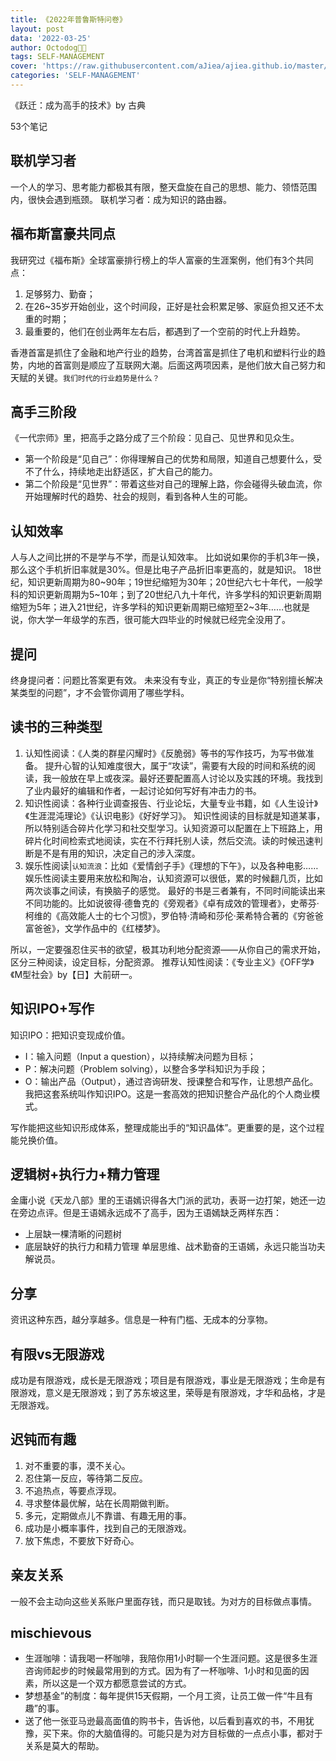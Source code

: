 ```yaml
---
title: 《2022年普鲁斯特问卷》
layout: post
data: '2022-03-25'
author: Octodog🐙🐶
tags: SELF-MANAGEMENT
cover: 'https://raw.githubusercontent.com/aJiea/ajiea.github.io/master/_posts/220120/COVER.JPG'
categories: 'SELF-MANAGEMENT'
---
```


《跃迁：成为高手的技术》by 古典

53个笔记


## 联机学习者
一个人的学习、思考能力都极其有限，整天盘旋在自己的思想、能力、领悟范围内，很快会遇到瓶颈。
联机学习者：成为知识的路由器。
 

## 福布斯富豪共同点

我研究过《福布斯》全球富豪排行榜上的华人富豪的生涯案例，他们有3个共同点：
1. 足够努力、勤奋；
2. 在26~35岁开始创业，这个时间段，正好是社会积累足够、家庭负担又还不太重的时期；
3. 最重要的，他们在创业两年左右后，都遇到了一个空前的时代上升趋势。

香港首富是抓住了金融和地产行业的趋势，台湾首富是抓住了电机和塑料行业的趋势，内地的首富则是顺应了互联网大潮。后面这两项因素，是他们放大自己努力和天赋的关键。``我们时代的行业趋势是什么？``
 
 

 ## 高手三阶段
 《一代宗师》里，把高手之路分成了三个阶段：见自己、见世界和见众生。 
 - 第一个阶段是“见自己”：你得理解自己的优势和局限，知道自己想要什么，受不了什么，持续地走出舒适区，扩大自己的能力。
 - 第二个阶段是“见世界”：带着这些对自己的理解上路，你会碰得头破血流，你开始理解时代的趋势、社会的规则，看到各种人生的可能。
 
 
 ## 认知效率
人与人之间比拼的不是学与不学，而是认知效率。
比如说如果你的手机3年一换，那么这个手机折旧率就是30%。但是比电子产品折旧率更高的，就是知识。 18世纪，知识更新周期为80~90年；19世纪缩短为30年；20世纪六七十年代，一般学科的知识更新周期为5~10年；到了20世纪八九十年代，许多学科的知识更新周期缩短为5年；进入21世纪，许多学科的知识更新周期已缩短至2~3年……也就是说，你大学一年级学的东西，很可能大四毕业的时候就已经完全没用了。


## 提问
终身提问者：问题比答案更有效。
未来没有专业，真正的专业是你“特别擅长解决某类型的问题”，才不会管你调用了哪些学科。


## 读书的三种类型
1. 认知性阅读：《人类的群星闪耀时》《反脆弱》等书的写作技巧，为写书做准备。 提升心智的认知难度很大，属于“攻读”，需要有大段的时间和系统的阅读，我一般放在早上或夜深。最好还要配置高人讨论以及实践的环境。我找到了业内最好的编辑和作者，一起讨论如何写好有冲击力的书。 
2. 知识性阅读：各种行业调查报告、行业论坛，大量专业书籍，如《人生设计》《生涯混沌理论》《认识电影》《好好学习》。 知识性阅读的目标就是知道某事，所以特别适合碎片化学习和社交型学习。认知资源可以配置在上下班路上，用碎片化时间检索式地阅读，实在不行拜托别人读，然后交流。读的时候迅速判断是不是有用的知识，决定自己的涉入深度。 
3. 娱乐性阅读|``认知流浪``：比如《爱情刽子手》《理想的下午》，以及各种电影…… 娱乐性阅读主要用来放松和陶冶，认知资源可以很低，累的时候翻几页，比如两次谈事之间读，有换脑子的感觉。 最好的书是三者兼有，不同时间能读出来不同功能的。比如说彼得·德鲁克的《旁观者》《卓有成效的管理者》，史蒂芬·柯维的《高效能人士的七个习惯》，罗伯特·清崎和莎伦·莱希特合著的《穷爸爸富爸爸》，文学作品中的《红楼梦》。 

所以，一定要强忍住买书的欲望，极其功利地分配资源——从你自己的需求开始，区分三种阅读，设定目标，分配资源。
推荐认知性阅读：《专业主义》《OFF学》《M型社会》by【日】大前研一。


## 知识IPO+写作
知识IPO：把知识变现成价值。
- I：输入问题（Input a question），以持续解决问题为目标； 
- P：解决问题（Problem solving），以整合多学科知识为手段； 
- O：输出产品（Output），通过咨询研发、授课整合和写作，让思想产品化。 我把这套系统叫作知识IPO。这是一套高效的把知识整合产品化的个人商业模式。

写作能把这些知识形成体系，整理成能出手的“知识晶体”。更重要的是，这个过程能兑换价值。


## 逻辑树+执行力+精力管理
金庸小说《天龙八部》里的王语嫣识得各大门派的武功，表哥一边打架，她还一边在旁边点评。但是王语嫣永远成不了高手，因为王语嫣缺乏两样东西：
- 上层缺一棵清晰的问题树
- 底层缺好的执行力和精力管理
单层思维、战术勤奋的王语嫣，永远只能当功夫解说员。


## 分享
资讯这种东西，越分享越多。信息是一种有门槛、无成本的分享物。

## 有限vs无限游戏
成功是有限游戏，成长是无限游戏；项目是有限游戏，事业是无限游戏；生命是有限游戏，意义是无限游戏；到了苏东坡这里，荣辱是有限游戏，才华和品格，才是无限游戏。

## 迟钝而有趣
1. 对不重要的事，漠不关心。 
2. 忍住第一反应，等待第二反应。
3. 不追热点，等要点浮现。
4. 寻求整体最优解，站在长周期做判断。
5. 多元，定期做点儿不靠谱、有趣无用的事。
6. 成功是小概率事件，找到自己的无限游戏。 
7. 放下焦虑，不要放下好奇心。

## 亲友关系
一般不会主动向这些关系账户里面存钱，而只是取钱。为对方的目标做点事情。

## mischievous
- 生涯咖啡：请我喝一杯咖啡，我陪你用1小时聊一个生涯问题。这是很多生涯咨询师起步的时候最常用到的方式。因为有了一杯咖啡、1小时和见面的因素，所以这是一个双方都愿意尝试的方式。
- 梦想基金”的制度：每年提供15天假期，一个月工资，让员工做一件“牛且有趣”的事。
- 送了他一张亚马逊最高面值的购书卡，告诉他，以后看到喜欢的书，不用犹豫，买下来。你的大脑值得的。可能只是为对方目标做的一点点小事，都对于关系是莫大的帮助。

